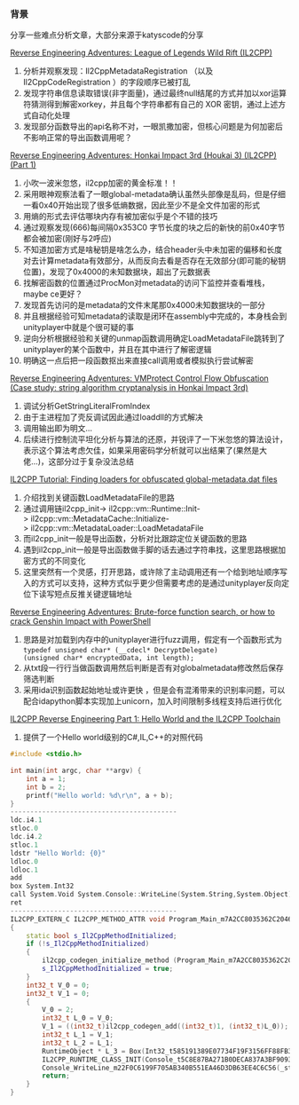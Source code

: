 ### 背景
分享一些难点分析文章，大部分来源于katyscode的分享  


[Reverse Engineering Adventures: League of Legends Wild Rift (IL2CPP)](https://katyscode.wordpress.com/2021/01/15/reverse-engineering-adventures-league-of-legends-wild-rift-il2cpp/)

1. 分析并观察发现：Il2CppMetadataRegistration （以及 Il2CppCodeRegistration ）的字段顺序已被打乱
2. 发现字符串信息读取错误(非字面量)，通过最终null结尾的方式并加以xor运算符猜测得到解密xorkey，并且每个字符串都有自己的 XOR 密钥，通过上述方式自动化处理
3. 发现部分函数导出的api名称不对，一眼凯撒加密，但核心问题是为何加密后不影响正常的导出函数调用呢？

[Reverse Engineering Adventures: Honkai Impact 3rd (Houkai 3) (IL2CPP) (Part 1)](https://katyscode.wordpress.com/2021/01/17/reverse-engineering-adventures-honkai-impact-3rd-houkai-3-il2cpp-part-1/)

1. 小吹一波米忽悠，il2cpp加密的黄金标准！！
2. 采用眼神观察法看了一眼global-metadata确认虽然头部像是乱码，但是仔细一看0x40开始出现了很多低熵数据，因此至少不是全文件加密的形式
3. 用熵的形式去评估哪块内存有被加密似乎是个不错的技巧
4. 通过观察发现(666)每间隔0x353C0 字节长度的块之后的新快的前0x40字节都会被加密(刚好与2呼应)
5. 不知道加密方式是啥秘钥是啥怎么办，结合header头中未加密的偏移和长度对去计算metadata有效部分，从而反向去看是否存在无效部分(即可能的秘钥位置)，发现了0x4000的未知数据块，超出了元数据表
6. 找解密函数的位置通过ProcMon对metadata的访问下监控并查看堆栈，maybe ce更好？
7. 发现首先访问的是metadata的文件末尾那0x4000未知数据块的一部分
8. 并且根据经验可知metadata的读取是闭环在assembly中完成的，本身栈会到unityplayer中就是个很可疑的事
9. 逆向分析根据经验和关键的unmap函数调用确定LoadMetadataFile跳转到了unityplayer的某个函数中，并且在其中进行了解密逻辑
10. 明确这一点后把一段函数抠出来直接call调用或者模拟执行尝试解密

[Reverse Engineering Adventures: VMProtect Control Flow Obfuscation (Case study: string algorithm cryptanalysis in Honkai Impact 3rd)](https://katyscode.wordpress.com/2021/01/23/reverse-engineering-adventures-vmprotect-control-flow-obfuscation-case-study-string-algorithm-cryptanalysis-in-honkai-impact-3rd/)

1. 调试分析GetStringLiteralFromIndex
2. 由于主进程加了壳反调试因此通过loaddll的方式解决
3. 调用输出即为明文…
4. 后续进行控制流平坦化分析与算法的还原，并锐评了一下米忽悠的算法设计，表示这个算法考虑欠佳，如果采用密码学分析就可以出结果了(果然是大佬…)，这部分过于复杂没法总结

[IL2CPP Tutorial: Finding loaders for obfuscated global-metadata.dat files](https://katyscode.wordpress.com/2021/02/23/il2cpp-finding-obfuscated-global-metadata/)

1. 介绍找到关键函数LoadMetadataFile的思路
2. 通过调用链il2cpp_init-> il2cpp::vm::Runtime::Init-> il2cpp::vm::MetadataCache::Initialize-> il2cpp::vm::MetadataLoader::LoadMetadataFile
3. 而il2cpp_init一般是导出函数，分析对比跟踪定位关键函数的思路
4. 遇到il2cpp_init一般是导出函数做手脚的话去通过字符串找，这里思路根据加密方式的不同变化
5. 这里突然有一个灵感，打开思路，或许除了主动调用还有一个给到地址顺序写入的方式可以支持，这种方式似乎更少但需要考虑的是通过unityplayer反向定位下读写短点反推关键逻辑地址

[Reverse Engineering Adventures: Brute-force function search, or how to crack Genshin Impact with PowerShell](https://katyscode.wordpress.com/2021/01/24/reverse-engineering-adventures-brute-force-function-search-or-how-to-crack-genshin-impact-with-powershell/)

1. 思路是对加载到内存中的unityplayer进行fuzz调用，假定有一个函数形式为`typedef unsigned char* (__cdecl* DecryptDelegate)(unsigned char* encryptedData, int length);`
2. 从txt段一行行当做函数调用然后判断是否有对globalmetadata修改然后保存筛选判断  
3. 采用ida识别函数起始地址或许更快 ，但是会有混淆带来的识别率问题，可以配合idapython脚本实现加上unicorn，加入时间限制多线程支持后进行优化  

[IL2CPP Reverse Engineering Part 1: Hello World and the IL2CPP Toolchain](https://katyscode.wordpress.com/2020/06/24/il2cpp-part-1/)

1. 提供了一个Hello world级别的C#,IL,C++的对照代码

```CPP
#include <stdio.h>
 
int main(int argc, char **argv) {
    int a = 1;
    int b = 2;
    printf("Hello world: %d\r\n", a + b);
}
------------------------------------------
ldc.i4.1
stloc.0
ldc.i4.2
stloc.1
ldstr "Hello World: {0}"
ldloc.0
ldloc.1
add
box System.Int32
call System.Void System.Console::WriteLine(System.String,System.Object)
ret
------------------------------------------
IL2CPP_EXTERN_C IL2CPP_METHOD_ATTR void Program_Main_m7A2CC8035362C204637A882EDBDD0999B3D31776 (StringU5BU5D_t933FB07893230EA91C40FF900D5400665E87B14E* ___args0, const RuntimeMethod* method)
{
    static bool s_Il2CppMethodInitialized;
    if (!s_Il2CppMethodInitialized)
    {
        il2cpp_codegen_initialize_method (Program_Main_m7A2CC8035362C204637A882EDBDD0999B3D31776_MetadataUsageId);
        s_Il2CppMethodInitialized = true;
    }
    int32_t V_0 = 0;
    int32_t V_1 = 0;
    {
        V_0 = 2;
        int32_t L_0 = V_0;
        V_1 = ((int32_t)il2cpp_codegen_add((int32_t)1, (int32_t)L_0));
        int32_t L_1 = V_1;
        int32_t L_2 = L_1;
        RuntimeObject * L_3 = Box(Int32_t585191389E07734F19F3156FF88FB3EF4800D102_il2cpp_TypeInfo_var, &L_2);
        IL2CPP_RUNTIME_CLASS_INIT(Console_t5C8E87BA271B0DECA837A3BF9093AC3560DB3D5D_il2cpp_TypeInfo_var);
        Console_WriteLine_m22F0C6199F705AB340B551EA46D3DB63EE4C6C56(_stringLiteral331919585E3D6FC59F6389F88AE91D15E4D22DD4, L_3, /*hidden argument*/NULL);
        return;
    }
}
```